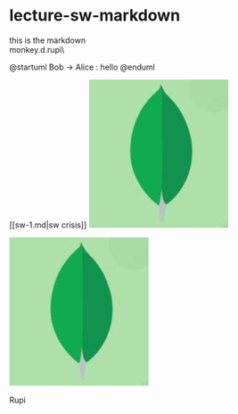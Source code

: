 # lecture-sw-markdown
  this is the markdown\
  monkey.d.rupi\


@startuml
Bob -> Alice : hello
@enduml

[[sw-1.md|sw crisis]]
![MongoDB](images/mongo-log.png)

![MongoDB](images/mongo-log.png)

Rupi
